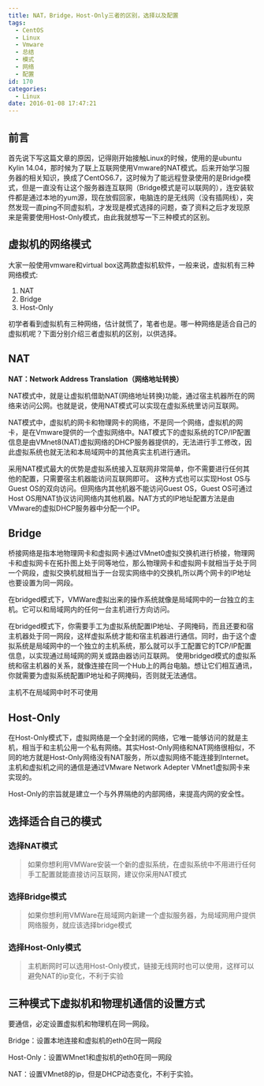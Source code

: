 ```yaml
---
title: NAT，Bridge，Host-Only三者的区别，选择以及配置
tags:
  - CentOS
  - Linux
  - Vmware
  - 总结
  - 模式
  - 网络
  - 配置
id: 170
categories:
  - Linux
date: 2016-01-08 17:47:21
---
```


## 前言

首先说下写这篇文章的原因，记得刚开始接触Linux的时候，使用的是ubuntu Kylin 14.04，那时候为了联上互联网使用Vmware的NAT模式。后来开始学习服务器的相关知识，换成了CentOS6.7，这时候为了能远程登录使用的是Bridge模式，但是一直没有让这个服务器连互联网（Bridge模式是可以联网的），连安装软件都是通过本地的yum源，现在放假回家，电脑连的是无线网（没有插网线），突然发现一直ping不同虚拟机，才发现是模式选择的问题，查了资料之后才发现原来是需要使用Host-Only模式，由此我就想写一下三种模式的区别。

<!--more-->

## 虚拟机的网络模式

大家一般使用vmware和virtual box这两款虚拟机软件，一般来说，虚拟机有三种网络模式:

1. NAT
2. Bridge
3. Host-Only

初学者看到虚拟机有三种网络，估计就慌了，笔者也是。哪一种网络是适合自己的虚拟机呢？下面分别介绍三者虚拟机的区别，以供选择。

## NAT

**NAT：Network Address Translation（网络地址转换）**

NAT模式中，就是让虚拟机借助NAT(网络地址转换)功能，通过宿主机器所在的网络来访问公网。也就是说，使用NAT模式可以实现在虚拟系统里访问互联网。

NAT模式中，虚拟机的网卡和物理网卡的网络，不是同一个网络，虚拟机的网卡，是在Vmware提供的一个虚拟网络中。NAT模式下的虚拟系统的TCP/IP配置信息是由VMnet8(NAT)虚拟网络的DHCP服务器提供的，无法进行手工修改，因此虚拟系统也就无法和本局域网中的其他真实主机进行通讯。

采用NAT模式最大的优势是虚拟系统接入互联网非常简单，你不需要进行任何其他的配置，只需要宿主机器能访问互联网即可。 这种方式也可以实现Host OS与Guest OS的双向访问。但网络内其他机器不能访问Guest OS，Guest OS可通过Host OS用NAT协议访问网络内其他机器。NAT方式的IP地址配置方法是由VMware的虚拟DHCP服务器中分配一个IP。

## Bridge

桥接网络是指本地物理网卡和虚拟网卡通过VMnet0虚拟交换机进行桥接，物理网卡和虚拟网卡在拓扑图上处于同等地位，那么物理网卡和虚拟网卡就相当于处于同一个网段，虚拟交换机就相当于一台现实网络中的交换机,所以两个网卡的IP地址也要设置为同一网段。

在bridged模式下，VMWare虚拟出来的操作系统就像是局域网中的一台独立的主机。它可以和局域网内的任何一台主机进行方向访问。

在bridged模式下，你需要手工为虚拟系统配置IP地址、子网掩码，而且还要和宿主机器处于同一网段，这样虚拟系统才能和宿主机器进行通信。同时，由于这个虚拟系统是局域网中的一个独立的主机系统，那么就可以手工配置它的TCP/IP配置信息，以实现通过局域网的网关或路由器访问互联网。 使用bridged模式的虚拟系统和宿主机器的关系，就像连接在同一个Hub上的两台电脑。想让它们相互通讯，你就需要为虚拟系统配置IP地址和子网掩码，否则就无法通信。 

主机不在局域网中时不可使用

## Host-Only

在Host-Only模式下，虚拟网络是一个全封闭的网络，它唯一能够访问的就是主机，相当于和主机公用一个私有网络。其实Host-Only网络和NAT网络很相似，不同的地方就是Host-Only网络没有NAT服务，所以虚拟网络不能连接到Internet。主机和虚拟机之间的通信是通过VMware Network Adepter VMnet1虚拟网卡来实现的。

Host-Only的宗旨就是建立一个与外界隔绝的内部网络，来提高内网的安全性。

## 选择适合自己的模式

### 选择NAT模式

> 如果你想利用VMWare安装一个新的虚拟系统，在虚拟系统中不用进行任何手工配置就能直接访问互联网，建议你采用NAT模式

### 选择Bridge模式

> 如果你想利用VMWare在局域网内新建一个虚拟服务器，为局域网用户提供网络服务，就应该选择bridge模式

### 选择Host-Only模式

> 主机断网时可以选用Host-Only模式，链接无线网时也可以使用，这样可以避免NAT的ip变化，不利于实验

## 三种模式下虚拟机和物理机通信的设置方式

要通信，必定设置虚拟机和物理机在同一网段。

Bridge：设置本地连接和虚拟机的eth0在同一网段

Host-Only：设置WMnet1和虚拟机的eth0在同一网段

NAT：设置VMnet8的ip，但是DHCP动态变化，不利于实验。